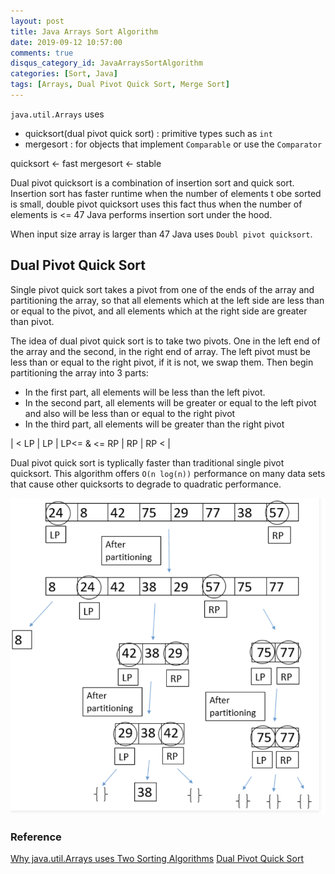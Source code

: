 ```yaml
---
layout: post
title: Java Arrays Sort Algorithm
date: 2019-09-12 10:57:00
comments: true
disqus_category_id: JavaArraysSortAlgorithm
categories: [Sort, Java]
tags: [Arrays, Dual Pivot Quick Sort, Merge Sort]
---
```


`java.util.Arrays` uses

- quicksort(dual pivot quick sort) : primitive types such as `int`
- mergesort : for objects that implement `Comparable` or use the `Comparator`

quicksort <- fast
mergesort <- stable

Dual pivot quicksort is a combination of insertion sort and quick sort. Insertion sort has faster runtime when the number of elements t obe sorted is small, double pivot quicksort uses this fact thus when the number of elements is <= 47 Java performs insertion sort under the hood.

When input size array is larger than 47 Java uses `Doubl pivot quicksort`.

## Dual Pivot Quick Sort

Single pivot quick sort takes a pivot from one of the ends of the array and partitioning the array, so that all elements which at the left side are less than or equal to the pivot, and all elements which at the right side are greater than pivot.

The idea of dual pivot quick sort is to take two pivots. One in the left end of the array and the second, in the right end of array. The left pivot must be less than or equal to the right pivot, if it is not, we swap them. Then begin partitioning the array into 3 parts:

- In the first part, all elements will be less than the left pivot.
- In the second part, all elements will be greater or equal to the left pivot and also will be less than or equal to the right pivot
- In the third part, all elements will be greater than the right pivot

| < LP | LP | LP<= & <= RP | RP | RP < |

Dual pivot quick sort is typlically faster than traditional single pivot quicksort. This algorithm offers `O(n log(n))` performance on many data sets that cause other quicksorts to degrade to quadratic performance.

![dual_pivot_quick_sort](/images/2019-09-12-Java-Arrays-Sort-Algorithm/dual_pivot_quick_sort.png)

### Reference

[Why java.util.Arrays uses Two Sorting Algorithms](https://cafe.elharo.com/programming/java-programming/why-java-util-arrays-uses-two-sorting-algorithms/)
[Dual Pivot Quick Sort](https://www.geeksforgeeks.org/dual-pivot-quicksort/)

